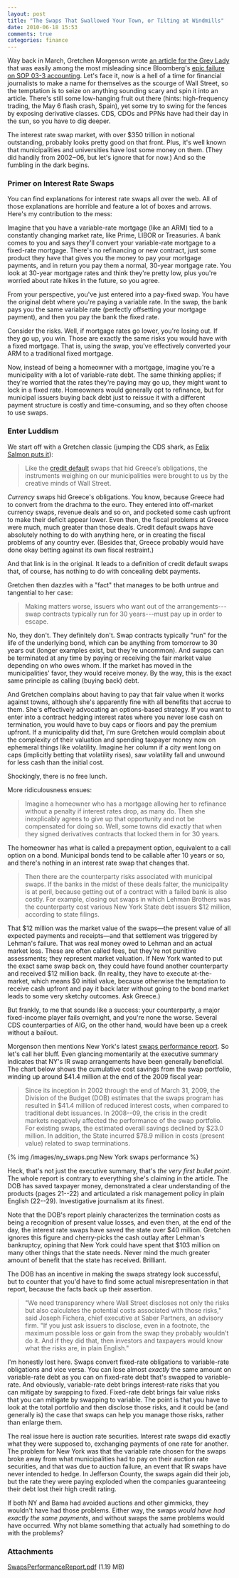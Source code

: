 ```yaml
---
layout: post
title: "The Swaps That Swallowed Your Town, or Tilting at Windmills"
date: 2010-06-18 15:53
comments: true
categories: finance
---
```


Way back in March, Gretchen Morgenson wrote [an article for the Grey Lady][gretchen]
that was easily among the most misleading since Bloomberg's
[epic failure on SOP 03-3 accounting][bloomberg]. Let's face it, now is a hell
of a time for financial journalists to make a name for themselves as the scourge
of Wall Street, so the temptation is to seize on anything sounding scary and
spin it into an article. There's still some low-hanging fruit out there (hints:
high-frequency trading, the May 6 flash crash, Spain), yet some try to swing for
the fences by exposing derivative classes. CDS, CDOs and PPNs have had their day
in the sun, so you have to dig deeper.

The interest rate swap market, with over $350 trillion in notional outstanding,
probably looks pretty good on that front. Plus, it's well known that
municipalities and universities have lost some money on them. (They did handily
from 2002‒06, but let's ignore that for now.) And so the fumbling in the dark
begins.

### Primer on Interest Rate Swaps

You can find explanations for interest rate swaps all over the web. All of those
explanations are horrible and feature a lot of boxes and arrows. Here's my
contribution to the mess:

Imagine that you have a variable-rate mortgage (like an ARM) tied to a
constantly changing market rate, like Prime, LIBOR or Treasuries. A bank comes
to you and says they'll convert your variable-rate mortgage to a fixed-rate
mortgage. There's no refinancing or new contract, just some product they have
that gives you the money to pay your mortgage payments, and in return you pay
them a normal, 30-year mortgage rate. You look at 30-year mortgage rates and
think they're pretty low, plus you're worried about rate hikes in the future, so
you agree.

From your perspective, you've just entered into a pay-fixed swap. You have the
original debt where you're paying a variable rate. In the swap, the bank pays
you the same variable rate (perfectly offsetting your mortgage payment), and
then you pay the bank the fixed rate.

Consider the risks. Well, if mortgage rates go lower, you're losing out. If they
go up, you win. Those are exactly the same risks you would have with a fixed
mortgage. That is, using the swap, you've effectively converted your ARM to a
traditional fixed mortgage.

Now, instead of being a homeowner with a mortgage, imagine you're a municipality
with a lot of variable-rate debt. The same thinking applies; if they're worried
that the rates they're paying may go up, they might want to lock in a fixed
rate. Homeowners would generally opt to refinance, but for municipal issuers
buying back debt just to reissue it with a different payment structure is costly
and time-consuming, and so they often choose to use swaps.

### Enter Luddism

We start off with a Gretchen classic (jumping the CDS shark, as
[Felix Salmon puts it][salmon]):

> Like the [credit default][cds] swaps that hid Greece’s obligations, the
> instruments weighing on our municipalities were brought to us by the creative
> minds of Wall Street.

_Currency_ swaps hid Greece's obligations. You know, because Greece had to
convert from the drachma to the euro. They entered into off-market currency
swaps, revenue deals and so on, and pocketed some cash upfront to make their
deficit appear lower. Even then, the fiscal problems at Greece were much,
much greater than those deals. Credit default swaps have absolutely nothing
to do with anything here, or in creating the fiscal problems of any country
ever. (Besides that, Greece probably would have done okay betting against its
own fiscal restraint.)

And that link is in the original. It leads to a definition of credit default
swaps that, of course, has nothing to do with concealing debt payments.

Gretchen then dazzles with a "fact" that manages to be both untrue and
tangential to her case:

> Making matters worse, issuers who want out of the arrangements---swap
> contracts typically run for 30 years---must pay up in order to escape.

No, they don't. They definitely don't. Swap contracts typically "run" for the
life of the underlying bond, which can be anything from tomorrow to 30 years
out (longer examples exist, but they're uncommon). And swaps can be terminated
at any time by paying or receiving the fair market value depending on who owes
whom. If the market has moved in the municipalities' favor, they would receive
money. By the way, this is the exact same principle as calling (buying back)
debt.

And Gretchen complains about having to pay that fair value when it works
against towns, although she's apparently fine with all benefits that accrue
to them. She's effectively advocating an options-based strategy. If you want
to enter into a contract hedging interest rates where you never lose cash
on termination, you would have to buy caps or floors and pay the premium
upfront. If a municipality did that, I'm sure Gretchen would complain about
the complexity of their valuation and spending taxpayer money now on ephemeral
things like volatility. Imagine her column if a city went long on caps
(implicitly betting that volatility rises), saw volatility fall and unwound for
less cash than the initial cost.

Shockingly, there is no free lunch.

More ridiculousness ensues:

> Imagine a homeowner who has a mortgage allowing her to refinance without a
> penalty if interest rates drop, as many do. Then she inexplicably agrees to
> give up that opportunity and not be compensated for doing so. Well, some towns
> did exactly that when they signed derivatives contracts that locked them in
> for 30 years.

The homeowner has what is called a prepayment option, equivalent to a call
option on a bond. Municipal bonds tend to be callable after 10 years or so, and
there's nothing in an interest rate swap that changes that.

> Then there are the counterparty risks associated with municipal swaps. If
> the banks in the midst of these deals falter, the municipality is at peril,
> because getting out of a contract with a failed bank is also costly. For
> example, closing out swaps in which Lehman Brothers was the counterparty cost
> various New York State debt issuers $12 million, according to state filings.

That $12 million was the market value of the swaps—the present value of all
expected payments and receipts—and that settlement was triggered by Lehman's
failure. That was real money owed to Lehman and an actual market loss. These are
often called fees, but they're not punitive assessments; they represent market
valuation. If New York wanted to put the exact same swap back on, they could
have found another counterparty and received $12 million back. (In reality, they
have to execute at-the-market, which means $0 initial value, because otherwise
the temptation to receive cash upfront and pay it back later without going to
the bond market leads to some very sketchy outcomes. Ask Greece.)

But frankly, to me that sounds like a success: your counterparty, a major
fixed-income player fails overnight, and you're none the worse. Several CDS
counterparties of AIG, on the other hand, would have been up a creek without a
bailout.

Morgenson then mentions New York's latest [swaps performance report][swaps]. So
let's call her bluff. Even glancing momentarily at the executive summary
indicates that NY's IR swap arrangements have been generally beneficial. The
chart below shows the cumulative cost savings from the swap portfolio, winding
up around $41.4 million at the end of the 2009 fiscal year:

> Since its inception in 2002 through the end of March 31, 2009, the Division
> of the Budget (DOB) estimates that the swaps program has resulted in $41.4
> million of reduced interest costs, when compared to traditional debt
> issuances. In 2008--09, the crisis in the credit markets negatively affected
> the performance of the swap portfolio. For existing swaps, the estimated
> overall savings declined by $23.0 million. In addition, the State incurred
> $78.9 million in costs (present value) related to swap terminations.

<object type="image/svg+xml" data="/images/ny_swaps.svg" style="width:400px;height:400px">
{% img /images/ny_swaps.png New York swaps performance %}
</object>

Heck, that's not just the executive summary, that's _the very first bullet
point_. The whole report is contrary to everything she's claiming in the
article. The DOB has saved taxpayer money, demonstrated a clear understanding of
the products (pages 21--22) and articulated a risk management policy in plain
English (22--29). Investigative journalism at its finest.

Note that the DOB's report plainly characterizes the termination costs as being
a recognition of present value losses, and even then, at the end of the day,
the interest rate swaps have saved the state over $40 million. Gretchen ignores
this figure and cherry-picks the cash outlay after Lehman's bankruptcy, opining
that New York could have spent that $103 million on many other things that the
state needs. Never mind the much greater amount of benefit that the state has
received. Brilliant.

The DOB has an incentive in making the swaps strategy look successful, but to
counter that you'd have to find some actual misrepresentation in that report,
because the facts back up their assertion.

> "We need transparency where Wall Street discloses not only the risks but also
> calculates the potential costs associated with those risks," said Joseph
> Fichera, chief executive at Saber Partners, an advisory firm. "If you just
> ask issuers to disclose, even in a footnote, the maximum possible loss or
> gain from the swap they probably wouldn’t do it. And if they did that, then
> investors and taxpayers would know what the risks are, in plain English."

I'm honestly lost here. Swaps convert fixed-rate obligations to variable-rate
obligations and vice versa. You can lose almost _exactly_ the same amount
on variable-rate debt as you can on fixed-rate debt that's swapped to
variable-rate. And obviously, variable-rate debt brings interest-rate risks that
you can mitigate by swapping to fixed. Fixed-rate debt brings fair value risks
that you can mitigate by swapping to variable. The point is that you have to
look at the total portfolio and then disclose those risks, and it could be (and
generally is) the case that swaps can help you manage those risks, rather than
enlarge them.

The real issue here is auction rate securities. Interest rate swaps did exactly
what they were supposed to, exchanging payments of one rate for another. The
problem for New York was that the variable rate chosen for the swaps broke
away from what municipalities had to pay on their auction rate securities, and
that was due to auction failure, an event that IR swaps have never intended to
hedge. In Jefferson County, the swaps again did their job, but the rate they
were paying exploded when the companies guaranteeing their debt lost their high
credit rating.

If both NY and Bama had avoided auctions and other gimmicks, they wouldn't
have had those problems. Either way, the swaps _would have had exactly the same
payments_, and without swaps the same problems would have occurred. Why not blame
something that actually had something to do with the problems?

### Attachments

[SwapsPerformanceReport.pdf][my_swaps] (1.19 MB)

  [gretchen]:http://www.nytimes.com/2010/03/07/business/07gret.html
  [bloomberg]:http://www.bloomberg.com/apps/news?pid=20602061&sid=aYhaiSOq_Tbc
  [salmon]:http://blogs.reuters.com/felix-salmon/2010/03/07/the-nyt-jumps-the-cds-shark/
  [cds]:http://topics.nytimes.com/top/reference/timestopics/subjects/c/credit_default_swaps/index.html?inline=nyt-classifier
  [swaps]:http://www.budget.state.ny.us/investor/bond/SwapsPerformanceReport.pdf
  [my_swaps]:/documents/SwapsPerformanceReport.pdf
